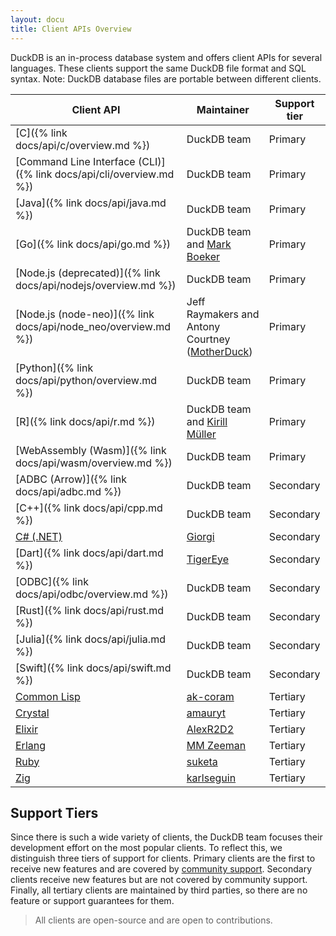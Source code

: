 ```yaml
---
layout: docu
title: Client APIs Overview
---
```


DuckDB is an in-process database system and offers client APIs for several languages. These clients support the same DuckDB file format and SQL syntax. Note: DuckDB database files are portable between different clients.

| Client API | Maintainer | Support tier |
|------------|------------|--------------|
| [C]({% link docs/api/c/overview.md %})                              | DuckDB team                                                                | Primary       |
| [Command Line Interface (CLI)]({% link docs/api/cli/overview.md %}) | DuckDB team                                                                | Primary       |
| [Java]({% link docs/api/java.md %})                                 | DuckDB team                                                                | Primary       |
| [Go]({% link docs/api/go.md %})                                     | DuckDB team and [Mark Boeker](https://github.com/marcboeker)               | Primary       |
| [Node.js (deprecated)]({% link docs/api/nodejs/overview.md %})      | DuckDB team                                                                | Primary       |
| [Node.js (node-neo)]({% link docs/api/node_neo/overview.md %})      | Jeff Raymakers and Antony Courtney ([MotherDuck](https://motherduck.com/)) | Primary       |
| [Python]({% link docs/api/python/overview.md %})                    | DuckDB team                                                                | Primary       |
| [R]({% link docs/api/r.md %})                                       | DuckDB team and [Kirill Müller](https://github.com/krlmlr)                 | Primary       |
| [WebAssembly (Wasm)]({% link docs/api/wasm/overview.md %})          | DuckDB team                                                                | Primary       |
| [ADBC (Arrow)]({% link docs/api/adbc.md %})                         | DuckDB team                                                                | Secondary     |
| [C++]({% link docs/api/cpp.md %})                                   | DuckDB team                                                                | Secondary     |
| [C# (.NET)](https://duckdb.net/)                                    | [Giorgi](https://github.com/Giorgi)                                        | Secondary     |
| [Dart]({% link docs/api/dart.md %})                                 | [TigerEye](https://www.tigereye.com/)                                      | Secondary     |
| [ODBC]({% link docs/api/odbc/overview.md %})                        | DuckDB team                                                                | Secondary     |
| [Rust]({% link docs/api/rust.md %})                                 | DuckDB team                                                                | Secondary     |
| [Julia]({% link docs/api/julia.md %})                               | DuckDB team                                                                | Secondary     |
| [Swift]({% link docs/api/swift.md %})                               | DuckDB team                                                                | Secondary     |
| [Common Lisp](https://github.com/ak-coram/cl-duckdb)                | [ak-coram](https://github.com/ak-coram)                                    | Tertiary      |
| [Crystal](https://github.com/amauryt/crystal-duckdb)                | [amauryt](https://github.com/amauryt)                                      | Tertiary      |
| [Elixir](https://github.com/AlexR2D2/duckdbex)                      | [AlexR2D2](https://github.com/AlexR2D2/duckdbex)                           | Tertiary      |
| [Erlang](https://github.com/mmzeeman/educkdb)                       | [MM Zeeman](https://github.com/mmzeeman)                                   | Tertiary      |
| [Ruby](https://github.com/suketa/ruby-duckdb)                       | [suketa](https://github.com/suketa)                                        | Tertiary      |
| [Zig](https://github.com/karlseguin/zuckdb.zig)                     | [karlseguin](https://github.com/karlseguin)                                | Tertiary      |

## Support Tiers

Since there is such a wide variety of clients, the DuckDB team focuses their development effort on the most popular clients.
To reflect this, we distinguish three tiers of support for clients.
Primary clients are the first to receive new features and are covered by [community support](https://duckdblabs.com/news/2023/10/02/support-policy).
Secondary clients receive new features but are not covered by community support.
Finally, all tertiary clients are maintained by third parties, so there are no feature or support guarantees for them.

> All clients are open-source and are open to contributions.
